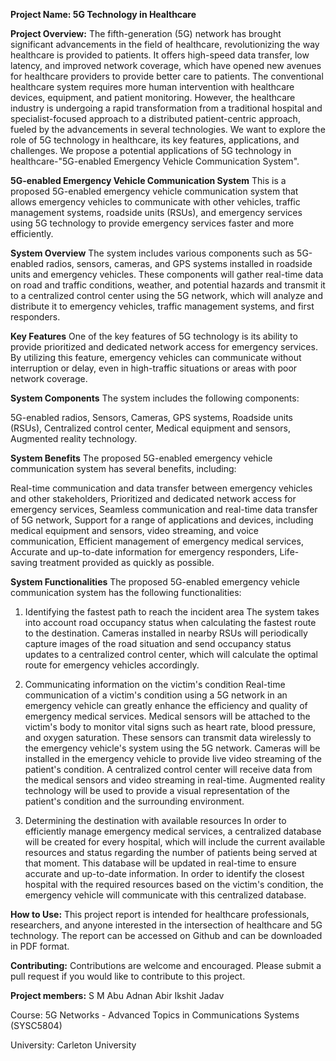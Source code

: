 **Project Name: 5G Technology in Healthcare**



**Project Overview:**
The fifth-generation (5G) network has brought significant advancements in the field of healthcare, revolutionizing the way healthcare is provided to patients. It offers high-speed data transfer, low latency, and improved network coverage, which have opened new avenues for healthcare providers to provide better care to patients. The conventional healthcare system requires more human intervention with healthcare devices, equipment, and patient monitoring. However, the healthcare industry is undergoing a rapid transformation from a traditional hospital and specialist-focused approach to a distributed patient-centric approach, fueled by the advancements in several technologies. We want to explore the role of 5G technology in healthcare, its key features, applications, and challenges. We propose a potential applications of 5G technology in healthcare-"5G-enabled Emergency Vehicle Communication System".



**5G-enabled Emergency Vehicle Communication System**
This is a proposed 5G-enabled emergency vehicle communication system that allows emergency vehicles to communicate with other vehicles, traffic management systems, roadside units (RSUs), and emergency services using 5G technology to provide emergency services faster and more efficiently.


**System Overview**
The system includes various components such as 5G-enabled radios, sensors, cameras, and GPS systems installed in roadside units and emergency vehicles. These components will gather real-time data on road and traffic conditions, weather, and potential hazards and transmit it to a centralized control center using the 5G network, which will analyze and distribute it to emergency vehicles, traffic management systems, and first responders.


**Key Features**
One of the key features of 5G technology is its ability to provide prioritized and dedicated network access for emergency services. By utilizing this feature, emergency vehicles can communicate without interruption or delay, even in high-traffic situations or areas with poor network coverage.


**System Components**
The system includes the following components:

5G-enabled radios,
Sensors,
Cameras,
GPS systems,
Roadside units (RSUs),
Centralized control center,
Medical equipment and sensors,
Augmented reality technology.


**System Benefits**
The proposed 5G-enabled emergency vehicle communication system has several benefits, including:

Real-time communication and data transfer between emergency vehicles and other stakeholders,
Prioritized and dedicated network access for emergency services,
Seamless communication and real-time data transfer of 5G network,
Support for a range of applications and devices, including medical equipment and sensors, video streaming, and voice communication,
Efficient management of emergency medical services,
Accurate and up-to-date information for emergency responders,
Life-saving treatment provided as quickly as possible.


**System Functionalities**
The proposed 5G-enabled emergency vehicle communication system has the following functionalities:

1. Identifying the fastest path to reach the incident area
The system takes into account road occupancy status when calculating the fastest route to the destination. Cameras installed in nearby RSUs will periodically capture images of the road situation and send occupancy status updates to a centralized control center, which will calculate the optimal route for emergency vehicles accordingly.

2. Communicating information on the victim's condition
Real-time communication of a victim's condition using a 5G network in an emergency vehicle can greatly enhance the efficiency and quality of emergency medical services. Medical sensors will be attached to the victim's body to monitor vital signs such as heart rate, blood pressure, and oxygen saturation. These sensors can transmit data wirelessly to the emergency vehicle's system using the 5G network. Cameras will be installed in the emergency vehicle to provide live video streaming of the patient's condition. A centralized control center will receive data from the medical sensors and video streaming in real-time. Augmented reality technology will be used to provide a visual representation of the patient's condition and the surrounding environment.

3. Determining the destination with available resources
In order to efficiently manage emergency medical services, a centralized database will be created for every hospital, which will include the current available resources and status regarding the number of patients being served at that moment. This database will be updated in real-time to ensure accurate and up-to-date information. In order to identify the closest hospital with the required resources based on the victim's condition, the emergency vehicle will communicate with this centralized database.



**How to Use:**
This project report is intended for healthcare professionals, researchers, and anyone interested in the intersection of healthcare and 5G technology. The report can be accessed on Github and can be downloaded in PDF format.

**Contributing:**
Contributions are welcome and encouraged. Please submit a pull request if you would like to contribute to this project.


**Project members:**
S M Abu Adnan Abir
Ikshit Jadav

Course: 5G Networks - Advanced Topics in Communications Systems (SYSC5804)

University: Carleton University
